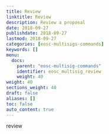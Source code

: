 ```yaml
---
title: Review
linktitle: Review
description: Review a proposal
date: 2018-09-27
publishdate: 2018-09-27
lastmod: 2018-09-27
categories: [eosc-multisigs-commands]
keywords: []
menu:
  docs:
    parent: "eosc-multisig-commands"
    identifier: eosc_multisig_review
    weight: 40
weight: 40
sections_weight: 40
draft: false
aliases: []
toc: false
auto_content: true
---
```


review

